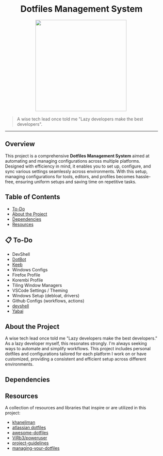 <h1 align="center">Dotfiles Management System</h1>

<div align="center">
  <img src="https://i.ibb.co/PwDc0dP/32e27328-e247-4806-948d-5f2daf4a59b1.webp" width="300" />
  <img src="https://raw.githubusercontent.com/catppuccin/catppuccin/main/assets/misc/transparent.png" height="30" width="0px"/>
</div>

> A wise tech lead once told me "Lazy developers make the best developers".

---

## Overview

This project is a comprehensive **Dotfiles Management System** aimed at automating and managing configurations across multiple platforms. Designed with efficiency in mind, it enables you to set up, configure, and sync various settings seamlessly across environments. With this setup, managing configurations for tools, editors, and profiles becomes hassle-free, ensuring uniform setups and saving time on repetitive tasks.

## Table of Contents

- [To-Do](#to-do)
- [About the Project](#about-the-project)
- [Dependencies](#dependencies)
- [Resources](#resources)

## :clipboard: To-Do

- DevShell
- [DotBot](https://github.com/anishathalye/dotbot)
- [Keeb](https://github.com/the-via/releases/releases)
- Windows Configs
- Firefox Profile
- Korembi Profile
- Tiling Window Managers
- VSCode Settings / Theming
- Windows Setup (debloat, drivers)
- Github Configs (workflows, actions)
- [devshell](https://github.com/numtide/devshell)
- [Yabai](https://github.com/koekeishiya/yabai)

## About the Project

A wise tech lead once told me "Lazy developers make the best developers." As a lazy developer myself, this resonates strongly. I'm always seeking ways to automate and simplify workflows. This project includes personal dotfiles and configurations tailored for each platform I work on or have customized, providing a consistent and efficient setup across different environments.

## Dependencies

## Resources

A collection of resources and libraries that inspire or are utilized in this project:

- [khaneliman](https://github.com/khaneliman/dotfiles)
- [atlassian dotfiles](https://www.atlassian.com/git/tutorials/dotfiles)
- [awesome-dotfiles](https://github.com/webpro/awesome-dotfiles)
- [ViRb3/poweruser](https://github.com/ViRb3/poweruser)
- [project-guidelines](https://github.com/elsewhencode/project-guidelines)
- [managing-your-dotfiles](https://anishathalye.com/managing-your-dotfiles)
